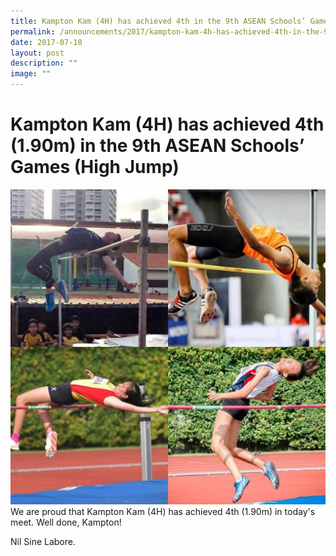 ```yaml
---
title: Kampton Kam (4H) has achieved 4th in the 9th ASEAN Schools’ Games (High Jump)
permalink: /announcements/2017/kampton-kam-4h-has-achieved-4th-in-the-9th-asean-schools-games-high-jump/
date: 2017-07-10
layout: post
description: ""
image: ""
---
```

# **Kampton Kam (4H) has achieved 4th (1.90m) in the 9th ASEAN Schools’ Games (High Jump)**

![](/images/High-Jump-1024x1024.jpg)
We are proud that Kampton Kam (4H) has achieved 4th (1.90m) in today's meet. Well done, Kampton!

Nil Sine Labore.
